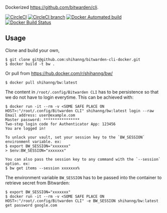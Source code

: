 Dockerized https://github.com/bitwarden/cli.

[![CircleCI](https://img.shields.io/circleci/project/github/shihanng/bitwarden-cli-docker.svg)](https://circleci.com/gh/shihanng/bitwarden-cli-docker/tree/master)
[![CircleCI branch](https://img.shields.io/circleci/project/github/shihanng/bitwarden-cli-docker/nightly.svg)](https://circleci.com/gh/shihanng/bitwarden-cli-docker/tree/nightly)
[![Docker Automated build](https://img.shields.io/docker/automated/shihanng/bitwarden-cli-docker.svg)](https://hub.docker.com/r/shihanng/bitwarden-cli-docker/)
[![Docker Build Status](https://img.shields.io/docker/build/shihanng/bitwarden-cli-docker.svg)](https://hub.docker.com/r/shihanng/bitwarden-cli-docker/)

## Usage

Clone and build your own,

    $ git clone git@github.com:shihanng/bitwarden-cli-docker.git
    $ docker build -t bw .

Or pull from https://hub.docker.com/r/shihanng/bw/

    $ docker pull shihanng/bw:latest

The content in `/root/.config/Bitwarden CLI` has to be persistence so that we
do not have to login everytime. This can be achieved with:

    $ docker run -it --rm -v <SOME SAFE PLACE ON HOST>:"/root/.config/Bitwarden CLI" shihanng/bw:latest login --raw
    Email address: user@example.com
    Master password: ****************
    Two-step login code for Authenticator App: 123456
    You are logged in!
    
    To unlock your vault, set your session key to the `BW_SESSION` environment variable. ex:
    $ export BW_SESSION="xxxxxxx"
    > $env:BW_SESSION="xxxxxxx"
    
    You can also pass the session key to any command with the `--session` option. ex:
    $ bw get items --session xxxxxxx%
    
The environment variable `BW_SESSION` has to be passed into the container to retrieve secret from Bitwarden:

    $ export BW_SESSION="xxxxxxx"
    $ docker run -it --rm -v <SOME SAFE PLACE ON HOST>:"/root/.config/Bitwarden CLI" -e BW_SESSION shihanng/bw:latest get password google.com
